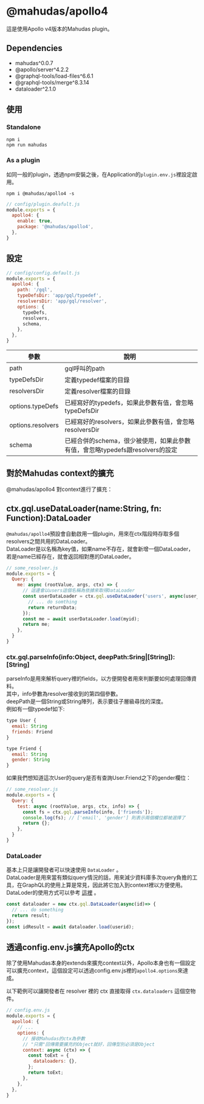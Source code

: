 # @mahudas/apollo4
這是使用Apollo v4版本的Mahudas plugin。

## Dependencies
+ mahudas^0.0.7
+ @apollo/server^4.2.2
+ @graphql-tools/load-files^6.6.1
+ @graphql-tools/merge^8.3.14
+ dataloader^2.1.0

## 使用
### Standalone
```console
npm i
npm run mahudas
```

### As a plugin
如同一般的plugin，透過npm安裝之後，在Application的`plugin.env.js`裡設定啟用。  
```console
npm i @mahudas/apollo4 -s
```
```js
// config/plugin.deafult.js
module.exports = {
  apollo4: {
    enable: true,
    package: '@mahudas/apollo4',
  },
}
```

## 設定
```js
// config/config.default.js
module.exports = {
  apollo4: {
    path: '/gql',
    typeDefsDir: 'app/gql/typedef',
    resolversDir: 'app/gql/resolver',
    options: {
      typeDefs,
      resolvers,
      schema,
    },
  },
}
```
參數 | 說明
--- | ---
path | gql呼叫的path
typeDefsDir | 定義typedef檔案的目錄
resolversDir | 定義resolver檔案的目錄
options.typeDefs | 已經寫好的typedefs，如果此參數有值，會忽略typeDefsDir
options.resolvers | 已經寫好的resolvers，如果此參數有值，會忽略resolversDir
schema | 已經合併的schema，很少被使用，如果此參數有值，會忽略typedefs跟resolvers的設定

## 對於Mahudas context的擴充
@mahudas/apollo4 對context進行了擴充：
## ctx.gql.useDataLoader(name:String, fn: Function):DataLoader
`@mahudas/apollo4`預設會自動啟用一個plugin，用來在ctx階段時存取多個resolvers之間共用的DataLoader。  
DataLoader是以名稱為key值，如果name不存在，就會新增一個DataLoader，若是name已經存在，就會返回相對應的DataLoader。  

```js
// some_resolver.js
module.exports = {
  Query: {
    me: async (rootValue, args, ctx) => {  
      // 這邊會以users這個名稱為依據來取得DataLoader
      const userDataLoader = ctx.gql.useDataLoader('users', async(user_ids) => {
        // ... do somthing
        return returnData;
      });
      const me = await userDataLoader.load(myid);
      return me;
    },
  }
}
```

### ctx.gql.parseInfo(info:Object, deepPath:Sring|[String]):[String]
parseInfo是用來解析query裡的fields，以方便開發者用來判斷要如何處理回傳資料。  
其中，info參數為resolver接收到的第四個參數。  
deepPath是一個String或String陣列，表示要往子層級尋找的深度。  
例如有一個typedef如下:
```js
type User {
  email: String
  friends: Friend
}

type Friend {
  email: String
  gender: String
}
```

如果我們想知道這次User的query是否有查詢User.Friend之下的gender欄位：
```js
// some_resolver.js
module.exports = {
  Query: {
    test: async (rootValue, args, ctx, info) => { 
      const fs = ctx.gql.parseInfo(info, ['friends']);
      console.log(fs); // ['email', 'gender'] 則表示兩個欄位都被選擇了
      return {};
    },
  }
}
```

### DataLoader
基本上只是讓開發者可以快速使用 `DataLoader` 。  
DataLoader是用來當有類似query情況的話，用來減少資料庫多次query負擔的工具，在GraphQL的使用上算是常見，因此將它加入到context裡以方便使用。  
DataLoder的使用方式可以參考 [這裡](https://github.com/graphql/dataloader) 。  
```js
const dataloader = new ctx.gql.DataLoader(async(id)=> {
  // ... do something
  return result;
});
const idResult = await dataloader.load(userid);
```

## 透過config.env.js擴充Apollo的ctx
除了使用Mahudas本身的extends來擴充context以外，Apollo本身也有一個設定可以擴充context，這個設定可以透過config.env.js裡的`apollo4.options`來達成。  

以下範例可以讓開發者在 resolver 裡的 ctx 直接取得 `ctx.dataloaders` 這個空物件。
```js
// config.env.js
module.exports = {
  apollo4: {
    // ...
    options: {
      // 接收Mahudas的ctx為參數
      // "只需"回傳需要擴充的Object就好，回傳型別必須是Object
      context: async (ctx) => {
        const toExt = {
          dataloaders: {},
        };
        return toExt;
      },
    },
  },
}
```